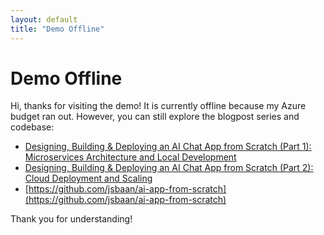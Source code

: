```yaml
---
layout: default
title: "Demo Offline"
---
```


# Demo Offline
Hi, thanks for visiting the demo! It is currently offline because my Azure budget ran out. However, you can still explore the blogpost series and codebase:

- [Designing, Building & Deploying an AI Chat App from Scratch (Part 1): Microservices Architecture and Local Development](https://jorisbaan.nl/2025/01/14/ai-chat-app-from-scratch-part-1.html)
- [Designing, Building & Deploying an AI Chat App from Scratch (Part 2): Cloud Deployment and Scaling](https://jorisbaan.nl/2025/01/14/ai-chat-app-from-scratch-part-2.html)
- [https://github.com/jsbaan/ai-app-from-scratch](https://github.com/jsbaan/ai-app-from-scratch)

Thank you for understanding!
